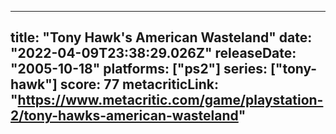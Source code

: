
---
title: "Tony Hawk's American Wasteland"
date: "2022-04-09T23:38:29.026Z"
releaseDate: "2005-10-18"
platforms: ["ps2"]
series: ["tony-hawk"]
score: 77
metacriticLink: "https://www.metacritic.com/game/playstation-2/tony-hawks-american-wasteland"
---

